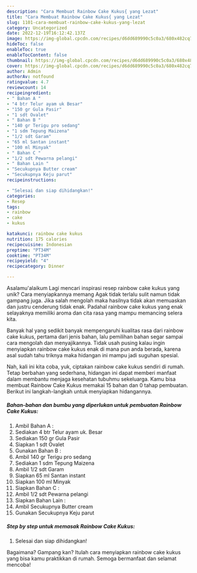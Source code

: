 ```yaml
---
description: "Cara Membuat Rainbow Cake Kukus{ yang Lezat"
title: "Cara Membuat Rainbow Cake Kukus{ yang Lezat"
slug: 1101-cara-membuat-rainbow-cake-kukus-yang-lezat
category: Uncategorized
date: 2022-12-19T16:12:42.137Z
image: https://img-global.cpcdn.com/recipes/d6dd689990c5c0a3/680x482cq70/rainbow-cake-kukus-foto-resep-utama.jpg
hideToc: false
enableToc: true
enableTocContent: false
thumbnail: https://img-global.cpcdn.com/recipes/d6dd689990c5c0a3/680x482cq70/rainbow-cake-kukus-foto-resep-utama.jpg
cover: https://img-global.cpcdn.com/recipes/d6dd689990c5c0a3/680x482cq70/rainbow-cake-kukus-foto-resep-utama.jpg
author: Admin
authorAv: notfound
ratingvalue: 4.7
reviewcount: 14
recipeingredient:
- " Bahan A "
- "4 btr Telur ayam uk Besar"
- "150 gr Gula Pasir"
- "1 sdt Ovalet"
- " Bahan B "
- "140 gr Terigu pro sedang"
- "1 sdm Tepung Maizena"
- "1/2 sdt Garam"
- "65 ml Santan instant"
- "100 ml Minyak"
- " Bahan C "
- "1/2 sdt Pewarna pelangi"
- " Bahan Lain "
- "Secukupnya Butter cream"
- "Secukupnya Keju parut"
recipeinstructions:

- "Selesai dan siap dihidangkan!"
categories:
- Resep
tags:
- rainbow
- cake
- kukus

katakunci: rainbow cake kukus 
nutrition: 175 calories
recipecuisine: Indonesian
preptime: "PT34M"
cooktime: "PT34M"
recipeyield: "4"
recipecategory: Dinner

---
```



Asalamu'alaikum Lagi mencari inspirasi resep rainbow cake kukus yang unik? Cara menyiapkannya memang Agak tidak terlalu sulit namun tidak gampang juga. Jika salah mengolah maka hasilnya tidak akan memuaskan dan justru cenderung tidak enak. Padahal rainbow cake kukus yang enak selayaknya memiliki aroma dan cita rasa yang mampu memancing selera kita.




Banyak hal yang sedikit banyak mempengaruhi kualitas rasa dari rainbow cake kukus, pertama dari jenis bahan, lalu pemilihan bahan segar sampai cara mengolah dan menyajikannya. Tidak usah pusing kalau ingin menyiapkan rainbow cake kukus enak di mana pun anda berada, karena asal sudah tahu triknya maka hidangan ini mampu jadi suguhan spesial.


Nah, kali ini kita coba, yuk, ciptakan rainbow cake kukus sendiri di rumah. Tetap berbahan yang sederhana, hidangan ini dapat memberi manfaat dalam membantu menjaga kesehatan tubuhmu sekeluarga. Kamu bisa membuat Rainbow Cake Kukus memakai 15 bahan dan 0 tahap pembuatan. Berikut ini langkah-langkah untuk menyiapkan hidangannya.

<!--inarticleads1-->

##### Bahan-bahan dan bumbu yang diperlukan untuk pembuatan Rainbow Cake Kukus:

1. Ambil  Bahan A :
1. Sediakan 4 btr Telur ayam uk. Besar
1. Sediakan 150 gr Gula Pasir
1. Siapkan 1 sdt Ovalet
1. Gunakan  Bahan B :
1. Ambil 140 gr Terigu pro sedang
1. Sediakan 1 sdm Tepung Maizena
1. Ambil 1/2 sdt Garam
1. Siapkan 65 ml Santan instant
1. Siapkan 100 ml Minyak
1. Siapkan  Bahan C :
1. Ambil 1/2 sdt Pewarna pelangi
1. Siapkan  Bahan Lain :
1. Ambil Secukupnya Butter cream
1. Gunakan Secukupnya Keju parut




<!--inarticleads2-->

##### Step by step untuk memasak Rainbow Cake Kukus:


1. Selesai dan siap dihidangkan!



Bagaimana? Gampang kan? Itulah cara menyiapkan rainbow cake kukus yang bisa kamu praktikkan di rumah. Semoga bermanfaat dan selamat mencoba!
